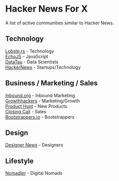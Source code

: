 # Hacker News For X

A list of active communities similar to Hacker News.

## Technology

[Lobste.rs](https://lobste.rs/) - Technology  
[EchoJS](http://www.echojs.com/) - JavaScript  
[DataTau](http://www.datatau.com/) - Data Scientists  
[HackerNews](https://news.ycombinator.com/) - Startups/Technology

## Business / Marketing / Sales

[Inbound.org](http://inbound.org/) - Inbound Marketing  
[Growthhackers](http://growthhackers.com/) - Marketing/Growth  
[Product Hunt](http://www.producthunt.com/) - New Products  
[Closing Call](http://closingcall.co/) - Sales  
[Bootstrappers.io](http://www.bootstrappers.io/) - Bootstrappers  

## Design

[Designer News](https://www.designernews.co/) - Designers  

## Lifestyle

[Nomadler](http://nomadler.com/) - Digital Nomads  
